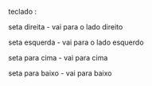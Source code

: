 teclado :

seta  direita - vai para o lado direito

seta esquerda - vai para o lado esquerdo

seta para cima - vai para cima

seta para baixo - vai para baixo

